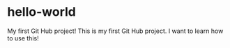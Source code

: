 # hello-world
My first Git Hub project!
This is my first Git Hub project. I want to learn how to use this!
